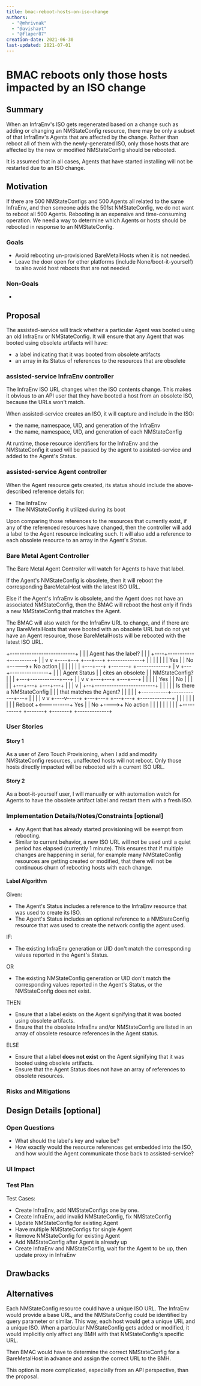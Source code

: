 ```yaml
---
title: bmac-reboot-hosts-on-iso-change
authors:
  - "@mhrivnak"
  - "@avishayt"
  - "@flaper87"
creation-date: 2021-06-30
last-updated: 2021-07-01
---
```


# BMAC reboots only those hosts impacted by an ISO change

## Summary

When an InfraEnv's ISO gets regenerated based on a change such as adding or
changing an NMStateConfig resource, there may be only a subset of that
InfraEnv's Agents that are affected by the change. Rather than reboot all of
them with the newly-generated ISO, only those hosts that are affected by the
new or modified NMStateConfig should be rebooted.

It is assumed that in all cases, Agents that have started installing will not
be restarted due to an ISO change.

## Motivation

If there are 500 NMStateConfigs and 500 Agents all related to the same
InfraEnv, and then someone adds the 501st NMStateConfig, we do not want to
reboot all 500 Agents. Rebooting is an expensive and time-consuming operation.
We need a way to determine which Agents or hosts should be rebooted in response
to an NMStateConfig.

### Goals

* Avoid rebooting un-provisioned BareMetalHosts when it is not needed.
* Leave the door open for other platforms (include None/boot-it-yourself) to also avoid host reboots that are not needed.

### Non-Goals

* 

## Proposal

The assisted-service will track whether a particular Agent was booted using an
old InfraEnv or NMStateConfig. It will ensure that any Agent that was booted
using obsolete artifacts will have:
* a label indicating that it was booted from obsolete artifacts
* an array in its Status of references to the resources that are obsolete

### assisted-service InfraEnv controller

The InfraEnv ISO URL changes when the ISO contents change. This makes it
obvious to an API user that they have booted a host from an obsolete ISO,
because the URLs won't match.

When assisted-service creates an ISO, it will capture and include in the ISO:
* the name, namespace, UID, and generation of the InfraEnv
* the name, namespace, UID, and generation of each NMStateConfig

At runtime, those resource identifiers for the InfraEnv and the NMStateConfig
it used will be passed by the agent to assisted-service and added to the
Agent's Status.

### assisted-service Agent controller

When the Agent resource gets created, its status should include the
above-described reference details for:
* The InfraEnv
* The NMStateConfig it utilized during its boot

Upon comparing those references to the resources that currently exist, if any
of the referenced resources have changed, then the controller will add a label
to the Agent resource indicating such. It will also add a reference to each
obsolete resource to an array in the Agent's Status.

### Bare Metal Agent Controller

The Bare Metal Agent Controller will watch for Agents to have that label.

If the Agent's NMStateConfig is obsolete, then it will reboot the corresponding
BareMetalHost with the latest ISO URL.

Else if the Agent's InfraEnv is obsolete, and the Agent does not have an associated
NMStateConfig, then the BMAC will reboot the host only if finds a new
NMStateConfig that matches the Agent.

The BMAC will also watch for the InfraEnv URL to change, and if there are any
BareMetalHosts that were booted with an obsolete URL but do not yet have an
Agent resource, those BareMetalHosts will be rebooted with the latest ISO URL.

 +---------------------------+
 |                           |
 |   Agent has the label?    |
 |                           |
 +----+-----------+----------+
      |           |
      v           v
 +----+--+    +---+---+      +-------------+
 |       |    |       |      |             |
 |  Yes  |    |  No   +----->+  No action  |
 |       |    |       |      |             |
 +---+---+    +-------+      +-------------+
     |
     v
 +---+----------------+
 |                    |
 |  Agent Status      |
 |  cites an obsolete |
 |  NMStateConfig?    |
 |                    |
 +---+------------+---+
     |            |
     v            v
 +---+---+    +---+---+
 |       |    |       |
 |  Yes  |    |  No   |
 |       |    |       |
 +---+---+    +---+---+
     |            |
     |            v
     |         +--+-------------------------+
     |         |                            |
     |         |  Is there a NMStateConfig  |
     |         |  that matches the Agent?   |
     |         |                            |
     |         +-----------+------------+---+
     |                     |            |
     |                     v            v
+----v-----+           +---+---+    +---+---+     +-------------+
|          |           |       |    |       |     |             |
|  Reboot  +<----------+  Yes  |    |  No   +---->+  No action  |
|          |           |       |    |       |     |             |
+----------+           +-------+    +-------+     +-------------+


### User Stories

#### Story 1

As a user of Zero Touch Provisioning, when I add and modify NMStateConfig
resources, unaffected hosts will not reboot. Only those hosts directly impacted
will be rebooted with a current ISO URL.

#### Story 2

As a boot-it-yourself user, I will manually or with automation watch for Agents
to have the obsolete artifact label and restart them with a fresh ISO.

### Implementation Details/Notes/Constraints [optional]

* Any Agent that has already started provisioning will be exempt from rebooting.
* Similar to current behavior, a new ISO URL will not be used until a quiet
  period has elapsed (currently 1 minute). This ensures that if multiple
  changes are happening in serial, for example many NMStateConfig resources are
  getting created or modified, that there will not be continuous churn of
  rebooting hosts with each change.

#### Label Algorithm

Given:
* The Agent's Status includes a reference to the InfraEnv resource that was used to create its ISO.
* The Agent's Status includes an optional reference to a NMStateConfig resource that was used to create the network config the agent used.

IF:

* The existing InfraEnv generation or UID don't match the corresponding values reported in the Agent's Status.

OR

* The existing NMStateConfig generation or UID don't match the corresponding values reported in the Agent's Status, or the NMStateConfig does not exist.

THEN

* Ensure that a label exists on the Agent signifying that it was booted using obsolete artifacts.
* Ensure that the obsolete InfraEnv and/or NMStateConfig are listed in an array of obsolete resource references in the Agent status.

ELSE

* Ensure that a label **does not exist** on the Agent signifying that it was booted using obsolete artifacts.
* Ensure that the Agent Status does not have an array of references to obsolete resources.

### Risks and Mitigations


## Design Details [optional]


### Open Questions

* What should the label's key and value be?
* How exactly would the resource references get embedded into the ISO, and how
  would the Agent communicate those back to assisted-service?

### UI Impact


### Test Plan

Test Cases:
* Create InfraEnv, add NMStateConfigs one by one.
* Create InfraEnv, add invalid NMStateConfig, fix NMStateConfig
* Update NMStateConfig for existing Agent
* Have multiple NMStateConfigs for single Agent
* Remove NMStateConfig for existing Agent
* Add NMStateConfig after Agent is already up
* Create InfraEnv and NMStateConfig, wait for the Agent to be up, then update proxy in InfraEnv

## Drawbacks


## Alternatives

Each NMStateConfig resource could have a unique ISO URL. The InfraEnv would
provide a base URL, and the NMStateConfig could be identified by query
parameter or similar. This way, each host would get a unique URL and a unique
ISO. When a particular NMStateConfig gets added or modified, it would
implicitly only affect any BMH with that NMStateConfig's specific URL.

Then BMAC would have to determine the correct NMStateConfig for a BareMetalHost
in advance and assign the correct URL to the BMH.

This option is more complicated, especially from an API perspective, than the proposal.
